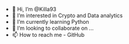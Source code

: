 - 👋 Hi, I’m @Killa93
- 👀 I’m interested in Crypto and Data analytics
- 🌱 I’m currently learning Python
- 💞️ I’m looking to collaborate on ...
- 📫 How to reach me - GitHub

<!---
Killa93/Killa93 is a ✨ special ✨ repository because its `README.md` (this file) appears on your GitHub profile.
You can click the Preview link to take a look at your changes.
--->
